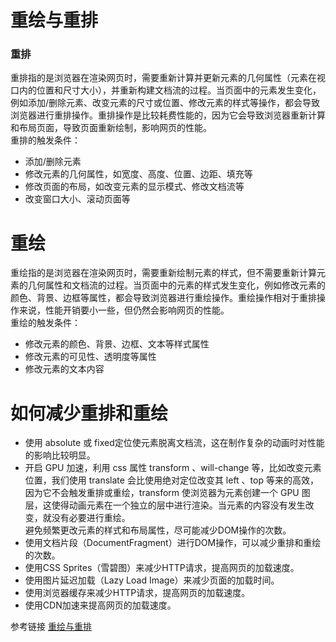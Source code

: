# 重绘与重排 
### 重排
重排指的是浏览器在渲染网页时，需要重新计算并更新元素的几何属性（元素在视口内的位置和尺寸大小），并重新构建文档流的过程。当页面中的元素发生变化，例如添加/删除元素、改变元素的尺寸或位置、修改元素的样式等操作，都会导致浏览器进行重排操作。重排操作是比较耗费性能的，因为它会导致浏览器重新计算和布局页面，导致页面重新绘制，影响网页的性能。  
重排的触发条件：  
* 添加/删除元素  
* 修改元素的几何属性，如宽度、高度、位置、边距、填充等  
* 修改页面的布局，如改变元素的显示模式、修改文档流等  
* 改变窗口大小、滚动页面等  
# 重绘
重绘指的是浏览器在渲染网页时，需要重新绘制元素的样式，但不需要重新计算元素的几何属性和文档流的过程。当页面中的元素的样式发生变化，例如修改元素的颜色、背景、边框等属性，都会导致浏览器进行重绘操作。重绘操作相对于重排操作来说，性能开销要小一些，但仍然会影响网页的性能。  
重绘的触发条件：  
* 修改元素的颜色、背景、边框、文本等样式属性  
* 修改元素的可见性、透明度等属性  
* 修改元素的文本内容  
# 如何减少重排和重绘 
* 使用 absolute 或 fixed定位使元素脱离文档流，这在制作复杂的动画时对性能的影响比较明显。  
* 开启 GPU 加速，利用 css 属性 transform 、will-change 等，比如改变元素位置，我们使用 translate 会比使用绝对定位改变其 left 、top 等来的高效，因为它不会触发重排或重绘，transform 使浏览器为元素创建⼀个 GPU 图层，这使得动画元素在一个独立的层中进行渲染。当元素的内容没有发生改变，就没有必要进行重绘。  
避免频繁更改元素的样式和布局属性，尽可能减少DOM操作的次数。  
* 使用文档片段（DocumentFragment）进行DOM操作，可以减少重排和重绘的次数。  
* 使用CSS Sprites（雪碧图）来减少HTTP请求，提高网页的加载速度。  
* 使用图片延迟加载（Lazy Load Image）来减少页面的加载时间。  
* 使用浏览器缓存来减少HTTP请求，提高网页的加载速度。  
* 使用CDN加速来提高网页的加载速度。  

参考链接 [重绘与重排](https://juejin.cn/post/6844903779700047885)